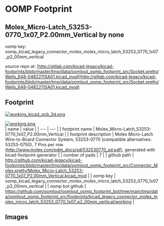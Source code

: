 # OOMP Footprint  
## Molex_Micro-Latch_53253-0770_1x07_P2.00mm_Vertical  by none  
  
oomp key: oomp_kicad_legacy_connector_molex_molex_micro_latch_53253_0770_1x07_p2_00mm_vertical  
  
source repo at: [http://gitlab.com/kicad-legacy/kicad-footprints/blob/master/tmp/data/oomlout_oomp_footprint_src/Socket.pretty/Wells_648-0482211SA01.kicad_mod](http://gitlab.com/kicad-legacy/kicad-footprints/blob/master/tmp/data/oomlout_oomp_footprint_src/Socket.pretty/Wells_648-0482211SA01.kicad_mod)  
## Footprint  
  
[![working_kicad_pcb_3d.png](working_kicad_pcb_3d_600.png)](working_kicad_pcb_3d.png)  
  
[![working.png](working_600.png)](working.png)  
| name | value | 
| --- | --- | 
| footprint name | Molex_Micro-Latch_53253-0770_1x07_P2.00mm_Vertical | 
| footprint description | Molex Micro-Latch Wire-to-Board Connector System, 53253-0770 (compatible alternatives: 53253-0750), 7 Pins per row (http://www.molex.com/pdm_docs/sd/532530770_sd.pdf), generated with kicad-footprint-generator | 
| number of pads | 7 | 
| github path | http://github.com/kicad-legacy/kicad-footprints/blob/master/tmp/data/oomlout_oomp_footprint_src/Connector_Molex.pretty/Molex_Micro-Latch_53253-0770_1x07_P2.00mm_Vertical.kicad_mod | 
| oomp key | oomp_kicad_legacy_connector_molex_molex_micro_latch_53253_0770_1x07_p2_00mm_vertical | 
| oomp bot github | https://github.com/oomlout/oomlout_oomp_footprint_bot/tree/main/tmp/data/oomlout_oomp_footprint_src/footprints/kicad_legacy_connector_molex_molex_micro_latch_53253_0770_1x07_p2_00mm_vertical/working | 
## Images  

